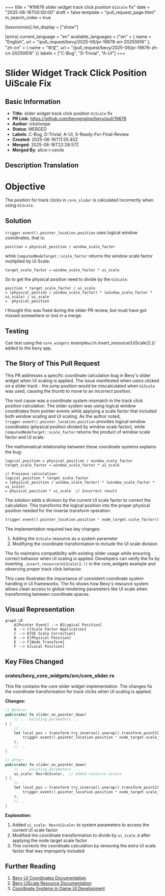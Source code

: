 +++
title = "#19676 slider widget track click position `UiScale` fix"
date = "2025-06-16T00:00:00"
draft = false
template = "pull_request_page.html"
in_search_index = true

[taxonomies]
list_display = ["show"]

[extra]
current_language = "en"
available_languages = {"en" = { name = "English", url = "/pull_request/bevy/2025-06/pr-19676-en-20250616" }, "zh-cn" = { name = "中文", url = "/pull_request/bevy/2025-06/pr-19676-zh-cn-20250616" }}
labels = ["C-Bug", "D-Trivial", "A-UI"]
+++

# Slider Widget Track Click Position UiScale Fix

## Basic Information
- **Title**: slider widget track click position `UiScale` fix
- **PR Link**: https://github.com/bevyengine/bevy/pull/19676
- **Author**: ickshonpe
- **Status**: MERGED
- **Labels**: C-Bug, D-Trivial, A-UI, S-Ready-For-Final-Review
- **Created**: 2025-06-16T11:55:40Z
- **Merged**: 2025-06-16T22:28:57Z
- **Merged By**: alice-i-cecile

## Description Translation
# Objective

The position for track clicks in `core_slider` is calculated incorrectly when using `UiScale`.

## Solution

`trigger.event().pointer_location.position` uses logical window coordinates, that is:

`position = physical_position / window_scale_factor`

while `ComputedNodeTarget::scale_factor` returns the window scale factor multiplied by Ui Scale:

`target_scale_factor = window_scale_factor * ui_scale`

So to get the physical position need to divide by the `UiScale`:

```
position * target_scale_factor / ui_scale
= (physical_postion / window_scale_factor) * (window_scale_factor * ui_scale) / ui_scale
=  physical_position
```

I thought this was fixed during the slider PR review, but must have got missed somewhere or lost in a merge.

## Testing

Can test using the `core_widgets` example` with `.insert_resource(UiScale(2.))` added to the bevy app.

## The Story of This Pull Request

This PR addresses a specific coordinate calculation bug in Bevy's slider widget when UI scaling is applied. The issue manifested when users clicked on a slider track - the jump position would be miscalculated when `UiScale` was used, causing the thumb to move to an incorrect position.

The root cause was a coordinate system mismatch in the track click position calculation. The slider system was using logical window coordinates from pointer events while applying a scale factor that included both window scaling and UI scaling. As the author noted, `trigger.event().pointer_location.position` provides logical window coordinates (physical position divided by window scale factor), while `ComputedNodeTarget::scale_factor` returns the product of window scale factor and UI scale.

The mathematical relationship between these coordinate systems explains the bug:
```
logical_position = physical_position / window_scale_factor
target_scale_factor = window_scale_factor * ui_scale

// Previous calculation:
logical_position * target_scale_factor 
= (physical_position / window_scale_factor) * (window_scale_factor * ui_scale) 
= physical_position * ui_scale  // Incorrect result
```

The solution adds a division by the current UI scale factor to correct the calculation. This transforms the logical position into the proper physical position needed for the inverse transform operation:

```rust
trigger.event().pointer_location.position * node_target.scale_factor() / ui_scale.0
```

The implementation required two key changes:
1. Adding the `UiScale` resource as a system parameter
2. Modifying the coordinate transformation to include the UI scale division

The fix maintains compatibility with existing slider usage while ensuring correct behavior when UI scaling is applied. Developers can verify the fix by inserting `.insert_resource(UiScale(2.))` in the core_widgets example and observing proper track click behavior.

This case illustrates the importance of consistent coordinate system handling in UI frameworks. The fix shows how Bevy's resource system allows clean access to global rendering parameters like UI scale when transforming between coordinate spaces.

## Visual Representation

```mermaid
graph LR
    A[Pointer Event] --> B[Logical Position]
    B --> C[Scale Factor Application]
    C --> D[UI Scale Correction]
    D --> E[Physical Position]
    E --> F[Node Transform]
    F --> G[Local Position]
```

## Key Files Changed

### crates/bevy_core_widgets/src/core_slider.rs
This file contains the core slider widget implementation. The changes fix the coordinate transformation for track clicks when UI scaling is applied.

**Changes:**
```rust
// Before:
pub(crate) fn slider_on_pointer_down(
    // ... existing parameters ...
) {
    // ...
    let local_pos = transform.try_inverse().unwrap().transform_point2(
        trigger.event().pointer_location.position * node_target.scale_factor()
    );
    // ...
}

// After:
pub(crate) fn slider_on_pointer_down(
    // ... existing parameters ...
    ui_scale: Res<UiScale>,  // Added resource access
) {
    // ...
    let local_pos = transform.try_inverse().unwrap().transform_point2(
        trigger.event().pointer_location.position * node_target.scale_factor() / ui_scale.0
    );
    // ...
}
```

**Explanation:**
1. Added `ui_scale: Res<UiScale>` to system parameters to access the current UI scale factor
2. Modified the coordinate transformation to divide by `ui_scale.0` after applying the node target scale factor
3. This corrects the coordinate calculation by removing the extra UI scale factor that was improperly included

## Further Reading
1. [Bevy UI Coordinates Documentation](https://bevyengine.org/learn/book/migration-guides/0.12-to-0.13/#ui-coordinates-are-now-logical-pixels)
2. [Bevy UiScale Resource Documentation](https://docs.rs/bevy_ui/latest/bevy_ui/struct.UiScale.html)
3. [Coordinate Systems in Game UI Development](https://www.gamedeveloper.com/programming/coordinate-systems-in-game-ui-development)